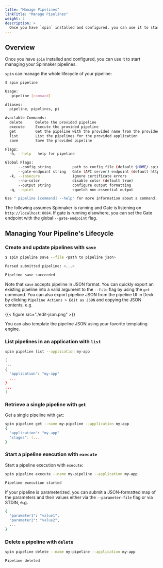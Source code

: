 ```yaml
---
title: "Manage Pipelines"
linkTitle: "Manage Pipelines"
weight: 2
description: >
  Once you have `spin` installed and configured, you can use it to start managing your Spinnaker pipelines.
---
```



## Overview

Once you have `spin` installed and configured, you can use it to start
managing your Spinnaker pipelines.

`spin` can manage the whole lifecycle of your pipeline:

```bash
$ spin pipeline

Usage:
   pipeline [command]

Aliases:
  pipeline, pipelines, pi

Available Commands:
  delete      Delete the provided pipeline
  execute     Execute the provided pipeline
  get         Get the pipeline with the provided name from the provided application
  list        List the pipelines for the provided application
  save        Save the provided pipeline

Flags:
  -h, --help   help for pipeline

Global Flags:
      --config string          path to config file (default $HOME/.spin/config)
      --gate-endpoint string   Gate (API server) endpoint (default http://localhost:8084)
  -k, --insecure               ignore certificate errors
      --no-color               disable color (default true)
      --output string          configure output formatting
  -q, --quiet                  squelch non-essential output

Use " pipeline [command] --help" for more information about a command.
```

The following assumes Spinnaker is running and Gate is
listening on `http://localhost:8084`. If gate is running elsewhere,
you can set the Gate endpoint with the global `--gate-endpoint` flag.

## Managing Your Pipeline's Lifecycle

### Create and update pipelines with `save`

```bash
$ spin pipeline save --file <path to pipeline json>

Parsed submitted pipeline: <...>

Pipeline save succeeded
```

Note that `save` accepts pipeline in JSON format. You can quickly export an
existing pipeline into a valid argument to the `--file` flag by using the `get` command.
You can also export pipeline JSON from the pipeline UI in Deck by clicking
`Pipeline Actions > Edit as JSON` and copying the JSON contents, e.g.

{{< figure src="./edit-json.png" >}}

You can also template the pipeline JSON using your favorite templating engine.

### List pipelines in an application with `list`

```bash
spin pipeline list --application my-app

[
...
{
  "application": "my-app"
  ...
}
...
]

```

### Retrieve a single pipeline with `get`

Get a single pipeline with `get`:

```bash
spin pipeline get --name my-pipeline --application my-app
{
  "application": "my-app"
  "stages": [...]
}
```

### Start a pipeline execution with `execute`

Start a pipeline execution with `execute`:

```bash
spin pipeline execute --name my-pipeline --application my-app

Pipeline execution started
```
If your pipeline is parameterized, you can submit a JSON-formatted
map of the parameters and their values either via the `--parameter-file`
flag or via STDIN, e.g.

```bash
{
  "parameter1": "value1",
  "parameter2": "value2",
  ...
}
```

### Delete a pipeline with `delete`

```bash
spin pipeline delete --name my-pipeline --application my-app

Pipeline deleted
```
